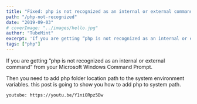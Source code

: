 ```yaml
---
title: "Fixed: php is not recognized as an internal or external command"
path: "/php-not-recognized"
date: "2019-09-03"
# coverImage: "../images/hello.jpg"
author: "TubeMint"
excerpt: 'If you are getting “php is not recognized as an internal or external command” from your Microsoft Windows Command Prompt. Then you need to add php folder location path to the system environment variables. this post is going to show you how to add php to system path.'
tags: ["php"]
---
```


If you are getting “php is not recognized as an internal or external command” from your Microsoft Windows Command Prompt.

Then you need to add php folder location path to the system environment variables. this post is going to show you how to add php to system path.

`youtube: https://youtu.be/Y1niORpz5Bw`


